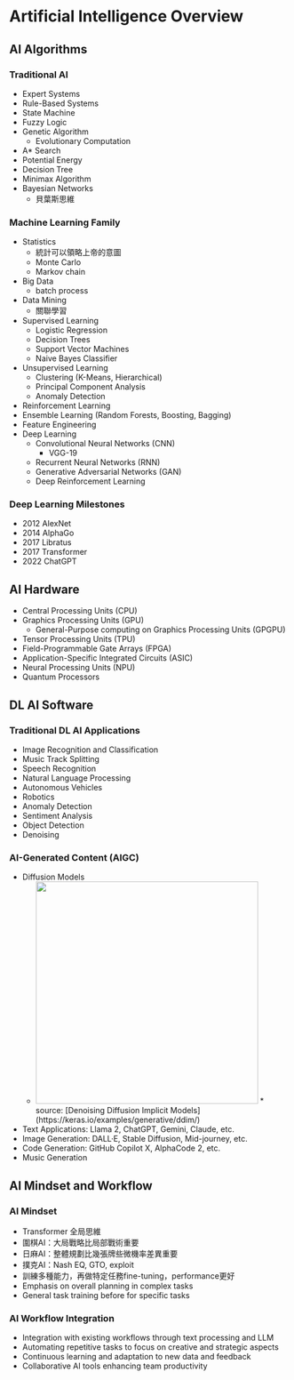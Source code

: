 
# Artificial Intelligence Overview

## AI Algorithms

### Traditional AI
- Expert Systems
- Rule-Based Systems
- State Machine
- Fuzzy Logic
- Genetic Algorithm
  - Evolutionary Computation
- A* Search
- Potential Energy
- Decision Tree
- Minimax Algorithm
- Bayesian Networks
  * 貝葉斯思維

### Machine Learning Family
- Statistics
  * 統計可以領略上帝的意圖
  * Monte Carlo
  * Markov chain
- Big Data
  * batch process
- Data Mining
  * 關聯學習
- Supervised Learning
  - Logistic Regression
  - Decision Trees
  - Support Vector Machines
  - Naive Bayes Classifier
- Unsupervised Learning
  - Clustering (K-Means, Hierarchical)
  - Principal Component Analysis
  - Anomaly Detection
- Reinforcement Learning
- Ensemble Learning (Random Forests, Boosting, Bagging)
- Feature Engineering
- Deep Learning
  - Convolutional Neural Networks (CNN)
    * VGG-19
  - Recurrent Neural Networks (RNN)
  - Generative Adversarial Networks (GAN)
  - Deep Reinforcement Learning

### Deep Learning Milestones
- 2012 AlexNet
- 2014 AlphaGo
- 2017 Libratus
- 2017 Transformer
- 2022 ChatGPT

## AI Hardware
- Central Processing Units (CPU)
- Graphics Processing Units (GPU)
  - General-Purpose computing on Graphics Processing Units (GPGPU)
- Tensor Processing Units (TPU)
- Field-Programmable Gate Arrays (FPGA)
- Application-Specific Integrated Circuits (ASIC)
- Neural Processing Units (NPU)
- Quantum Processors

## DL AI Software

### Traditional DL AI Applications
- Image Recognition and Classification
- Music Track Splitting
- Speech Recognition
- Natural Language Processing
- Autonomous Vehicles
- Robotics
- Anomaly Detection
- Sentiment Analysis
- Object Detection
- Denoising

### AI-Generated Content (AIGC)
- Diffusion Models
  * <img src="https://i.imgur.com/kRXOGzd.gif" height="400">  
    * source: [Denoising Diffusion Implicit Models](https://keras.io/examples/generative/ddim/)
- Text Applications: Llama 2, ChatGPT, Gemini, Claude, etc.
- Image Generation: DALL·E, Stable Diffusion, Mid-journey, etc.
- Code Generation: GitHub Copilot X, AlphaCode 2, etc.
- Music Generation

## AI Mindset and Workflow

### AI Mindset
- Transformer 全局思維
- 圍棋AI：大局戰略比局部戰術重要
- 日麻AI：整體規劃比幾張牌些微機率差異重要
- 撲克AI：Nash EQ, GTO, exploit
- 訓練多種能力，再做特定任務fine-tuning，performance更好
- Emphasis on overall planning in complex tasks
- General task training before  for specific tasks

### AI Workflow Integration
- Integration with existing workflows through text processing and LLM
- Automating repetitive tasks to focus on creative and strategic aspects
- Continuous learning and adaptation to new data and feedback
- Collaborative AI tools enhancing team productivity
